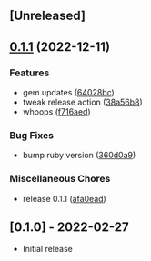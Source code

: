 ## [Unreleased]

## [0.1.1](https://github.com/charlotte-ruby/lock/compare/v0.1.0...v0.1.1) (2022-12-11)


### Features

* gem updates ([64028bc](https://github.com/charlotte-ruby/lock/commit/64028bcf9a0e6f2ced69a1c3bd6e9142ea048fa4))
* tweak release action ([38a56b8](https://github.com/charlotte-ruby/lock/commit/38a56b817ae3c4349c527c7f5d201764d3b12380))
* whoops ([f716aed](https://github.com/charlotte-ruby/lock/commit/f716aedcca66fad1f4202d21b4137d90840d43ca))


### Bug Fixes

* bump ruby version ([360d0a9](https://github.com/charlotte-ruby/lock/commit/360d0a98d956c2a03de3c18e85be9615bd61470c))


### Miscellaneous Chores

* release 0.1.1 ([afa0ead](https://github.com/charlotte-ruby/lock/commit/afa0ead1e11e95be535e514f245e4d93d212b999))

## [0.1.0] - 2022-02-27

- Initial release
